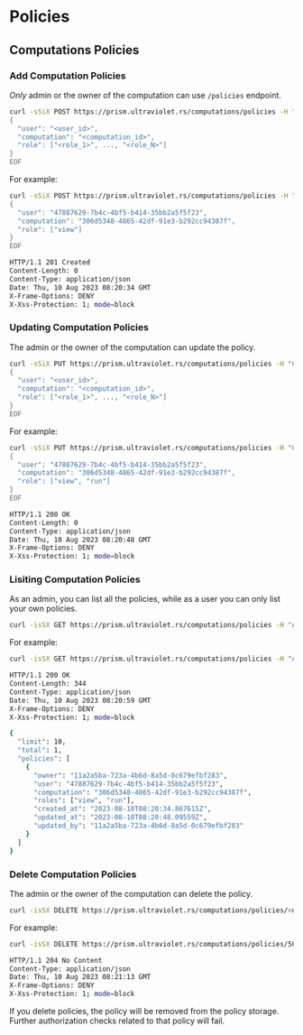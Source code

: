 # Policies

## Computations Policies

### Add Computation Policies

_Only_ admin or the owner of the computation can use `/policies` endpoint.

```bash
curl -sSiX POST https://prism.ultraviolet.rs/computations/policies -H "Content-Type: application/json" -H "Authorization: Bearer <user_token>" -d @- << EOF
{
  "user": "<user_id>",
  "computation": "<computation_id>",
  "role": ["<role_1>", ..., "<role_N>"]
}
EOF
```

For example:

```bash
curl -sSiX POST https://prism.ultraviolet.rs/computations/policies -H "Content-Type: application/json" -H "Authorization: Bearer <user_token>" -d @- << EOF
{
  "user": "47887629-7b4c-4bf5-b414-35bb2a5f5f23",
  "computation": "306d5348-4865-42df-91e3-b292cc94387f",
  "role": ["view"]
}
EOF

HTTP/1.1 201 Created
Content-Length: 0
Content-Type: application/json
Date: Thu, 10 Aug 2023 08:20:34 GMT
X-Frame-Options: DENY
X-Xss-Protection: 1; mode=block
```

### Updating Computation Policies

The admin or the owner of the computation can update the policy.

```bash
curl -sSiX PUT https://prism.ultraviolet.rs/computations/policies -H "Content-Type: application/json" -H "Authorization: Bearer <user_token>" -d @- << EOF
{
  "user": "<user_id>",
  "computation": "<computation_id>",
  "role": ["<role_1>", ..., "<role_N>"]
}
EOF
```

For example:

```bash
curl -sSiX PUT https://prism.ultraviolet.rs/computations/policies -H "Content-Type: application/json" -H "Authorization: Bearer <user_token>" -d @- << EOF
{
  "user": "47887629-7b4c-4bf5-b414-35bb2a5f5f23",
  "computation": "306d5348-4865-42df-91e3-b292cc94387f",
  "role": ["view", "run"]
}
EOF

HTTP/1.1 200 OK
Content-Length: 0
Content-Type: application/json
Date: Thu, 10 Aug 2023 08:20:48 GMT
X-Frame-Options: DENY
X-Xss-Protection: 1; mode=block
```

### Lisiting Computation Policies

As an admin, you can list all the policies, while as a user you can only list your own policies.

```bash
curl -isSX GET https://prism.ultraviolet.rs/computations/policies -H "Authorization: Bearer <user_token>"
```

For example:

```bash
curl -isSX GET https://prism.ultraviolet.rs/computations/policies -H "Authorization: Bearer <user_token>"

HTTP/1.1 200 OK
Content-Length: 344
Content-Type: application/json
Date: Thu, 10 Aug 2023 08:20:59 GMT
X-Frame-Options: DENY
X-Xss-Protection: 1; mode=block

{
  "limit": 10,
  "total": 1,
  "policies": [
    {
      "owner": "11a2a5ba-723a-4b6d-8a5d-0c679efbf283",
      "user": "47887629-7b4c-4bf5-b414-35bb2a5f5f23",
      "computation": "306d5348-4865-42df-91e3-b292cc94387f",
      "roles": ["view", "run"],
      "created_at": "2023-08-10T08:20:34.867615Z",
      "updated_at": "2023-08-10T08:20:48.09559Z",
      "updated_by": "11a2a5ba-723a-4b6d-8a5d-0c679efbf283"
    }
  ]
}
```

### Delete Computation Policies

The admin or the owner of the computation can delete the policy.

```bash
curl -isSX DELETE https://prism.ultraviolet.rs/computations/policies/<user_id>/<computation_id> -H "Accept: application/json" -H "Authorization: Bearer <user_token>"
```

For example:

```bash
curl -isSX DELETE https://prism.ultraviolet.rs/computations/policies/50569d27-060d-42aa-87a8-11b596ef0e68/306d5348-4865-42df-91e3-b292cc94387f -H "Accept: application/json" -H "Authorization: Bearer <user_token>"

HTTP/1.1 204 No Content
Content-Type: application/json
Date: Thu, 10 Aug 2023 08:21:13 GMT
X-Frame-Options: DENY
X-Xss-Protection: 1; mode=block
```

If you delete policies, the policy will be removed from the policy storage. Further authorization checks related to that policy will fail.
